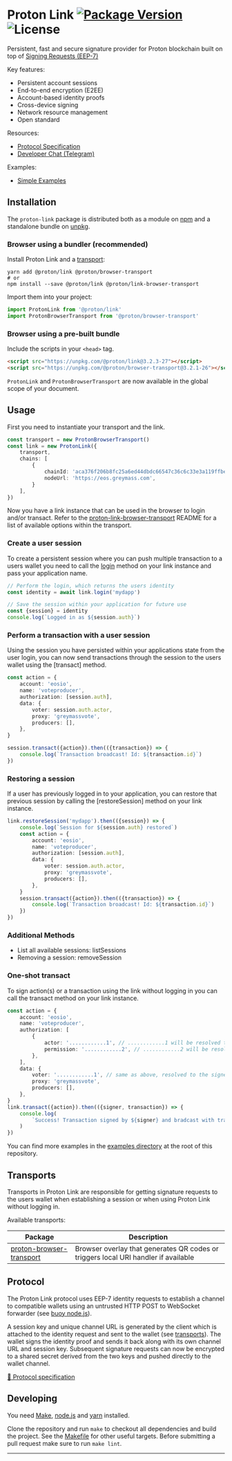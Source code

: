 # Proton Link [![Package Version](https://img.shields.io/npm/v/@proton/link.svg?style=flat-square)](https://www.npmjs.com/package/@proton/link) ![License](https://img.shields.io/npm/l/@proton/link.svg?style=flat-square)

Persistent, fast and secure signature provider for Proton blockchain built on top of [Signing Requests (EEP-7)](https://github.com/protonprotocol/proton-signing-request)

Key features:
  - Persistent account sessions
  - End-to-end encryption (E2EE)
  - Account-based identity proofs
  - Cross-device signing
  - Network resource management
  - Open standard

Resources:
  - [Protocol Specification](./protocol.md)
  - [Developer Chat (Telegram)](https://t.me/protondev)

Examples:
  - [Simple Examples](./examples)
## Installation

The `proton-link` package is distributed both as a module on [npm](https://www.npmjs.com/package/proton-link) and a standalone bundle on [unpkg](http://unpkg.com/proton-link).

### Browser using a bundler (recommended)

Install Proton Link and a [transport](#transports):

```
yarn add @proton/link @proton/browser-transport
# or
npm install --save @proton/link @proton/link-browser-transport
```

Import them into your project:

```js
import ProtonLink from '@proton/link'
import ProtonBrowserTransport from '@proton/browser-transport'
```

### Browser using a pre-built bundle

Include the scripts in your `<head>` tag.

```html
<script src="https://unpkg.com/@proton/link@3.2.3-27"></script>
<script src="https://unpkg.com/@proton/browser-transport@3.2.1-26"></script>
```

`ProtonLink` and `ProtonBrowserTransport` are now available in the global scope of your document.

## Usage

First you need to instantiate your transport and the link.

```ts
const transport = new ProtonBrowserTransport()
const link = new ProtonLink({
    transport,
    chains: [
        {
            chainId: 'aca376f206b8fc25a6ed44dbdc66547c36c6c33e3a119ffbeaef943642f0e906',
            nodeUrl: 'https://eos.greymass.com',
        }
    ],
})
```

Now you have a link instance that can be used in the browser to login and/or transact. Refer to the [proton-link-browser-transport](https://github.com/protonprotocol/proton-link-browser-transport/tree/master#basic-usage) README for a list of available options within the transport.

### Create a user session

To create a persistent session where you can push multiple transaction to a users wallet you need to call the [login](https://greymass.github.io/proton-link/classes/link.html#login) method on your link instance and pass your application name.

```ts
// Perform the login, which returns the users identity
const identity = await link.login('mydapp')

// Save the session within your application for future use
const {session} = identity
console.log(`Logged in as ${session.auth}`)
```

### Perform a transaction with a user session

Using the session you have persisted within your applications state from the user login, you can now send transactions through the session to the users wallet using the [transact] method.

```ts
const action = {
    account: 'eosio',
    name: 'voteproducer',
    authorization: [session.auth],
    data: {
        voter: session.auth.actor,
        proxy: 'greymassvote',
        producers: [],
    },
}

session.transact({action}).then(({transaction}) => {
    console.log(`Transaction broadcast! Id: ${transaction.id}`)
})
```

### Restoring a session

If a user has previously logged in to your application, you can restore that previous session by calling the [restoreSession] method on your link instance.

```ts
link.restoreSession('mydapp').then(({session}) => {
    console.log(`Session for ${session.auth} restored`)
    const action = {
        account: 'eosio',
        name: 'voteproducer',
        authorization: [session.auth],
        data: {
            voter: session.auth.actor,
            proxy: 'greymassvote',
            producers: [],
        },
    }
    session.transact({action}).then(({transaction}) => {
        console.log(`Transaction broadcast! Id: ${transaction.id}`)
    })
})
```

### Additional Methods

- List all available sessions: listSessions
- Removing a session: removeSession

### One-shot transact

To sign action(s) or a transaction using the link without logging in you can call the transact method on your link instance.

```ts
const action = {
    account: 'eosio',
    name: 'voteproducer',
    authorization: [
        {
            actor: '............1', // ............1 will be resolved to the signing accounts name
            permission: '............2', // ............2 will be resolved to the signing accounts authority (e.g. 'active')
        },
    ],
    data: {
        voter: '............1', // same as above, resolved to the signers account name
        proxy: 'greymassvote',
        producers: [],
    },
}
link.transact({action}).then(({signer, transaction}) => {
    console.log(
        `Success! Transaction signed by ${signer} and bradcast with transaction id: ${transaction.id}`
    )
})
```

You can find more examples in the [examples directory](./examples) at the root of this repository.

## Transports

Transports in Proton Link are responsible for getting signature requests to the users wallet when establishing a session or when using Proton Link without logging in.

Available transports:

 Package | Description
---------| ---------------
 [proton-browser-transport](https://github.com/protonprotocol/proton-browser-transport) | Browser overlay that generates QR codes or triggers local URI handler if available

## Protocol

The Proton Link protocol uses EEP-7 identity requests to establish a channel to compatible wallets using an untrusted HTTP POST to WebSocket forwarder (see [buoy node.js](https://github.com/greymass/buoy-nodejs)).

A session key and unique channel URL is generated by the client which is attached to the identity request and sent to the wallet (see [transports](#transports)). The wallet signs the identity proof and sends it back along with its own channel URL and session key. Subsequent signature requests can now be encrypted to a shared secret derived from the two keys and pushed directly to the wallet channel.

[📘 Protocol specification](./protocol.md)

## Developing

You need [Make](https://www.gnu.org/software/make/), [node.js](https://nodejs.org/en/) and [yarn](https://classic.yarnpkg.com/en/docs/install) installed.

Clone the repository and run `make` to checkout all dependencies and build the project. See the [Makefile](./Makefile) for other useful targets. Before submitting a pull request make sure to run `make lint`.

---
